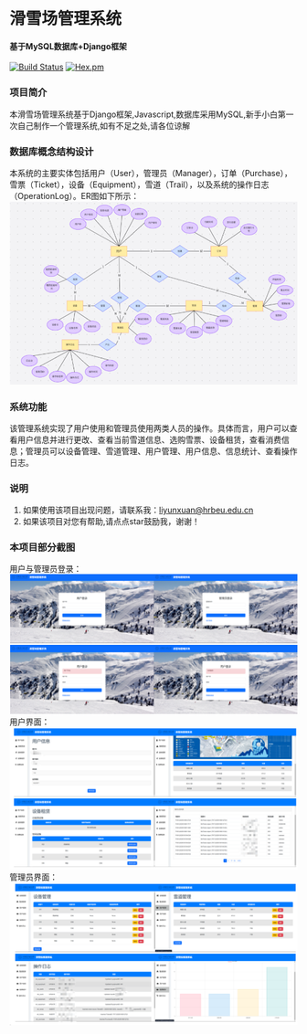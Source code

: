 # 滑雪场管理系统
#### 基于MySQL数据库+Django框架
[![Build Status](https://travis-ci.org/withstars/Ski-Resort-Management-System.svg?branch=master)](https://travis-ci.org/withstars/Ski-Resort-Management-System)
[![Hex.pm](https://img.shields.io/hexpm/l/plug.svg)](https://https://github.com/Augenstars/Ski-Resort-Management-System)
### 项目简介<br/>
本滑雪场管理系统基于Django框架,Javascript,数据库采用MySQL,新手小白第一次自己制作一个管理系统,如有不足之处,请各位谅解
### 数据库概念结构设计<br/>
本系统的主要实体包括用户（User），管理员（Manager），订单（Purchase），雪票（Ticket），设备（Equipment），雪道（Trail），以及系统的操作日志（OperationLog）。ER图如下所示：
<img src="https://github.com/Augenstars/Ski-Resort-Management-System/blob/main/Pictures/f5e949cfa020754338fd346921d4bdc.png">
### 系统功能<br/>
该管理系统实现了用户使用和管理员使用两类人员的操作。具体而言，用户可以查看用户信息并进行更改、查看当前雪道信息、选购雪票、设备租赁，查看消费信息；管理员可以设备管理、雪道管理、用户管理、用户信息、信息统计、查看操作日志。
### 说明<br/>
1. 如果使用该项目出现问题，请联系我：liyunxuan@hrbeu.edu.cn
2. 如果该项目对您有帮助,请点点star鼓励我，谢谢！
### 本项目部分截图<br/>
用户与管理员登录：
<img src="https://github.com/Augenstars/Ski-Resort-Management-System/blob/main/Pictures/95048368d733628ff6f6a8abcb61616.png">
用户界面：
<img src="https://github.com/Augenstars/Ski-Resort-Management-System/blob/main/Pictures/cb11c6d76f2289354e05360371028da.png">
管理员界面：
<img src="https://github.com/Augenstars/Ski-Resort-Management-System/blob/main/Pictures/30cacb7f3e7787f4bca772919214a9f.png">




